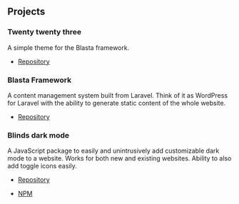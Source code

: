 ## Projects

### Twenty twenty three
A simple theme for the Blasta framework.

- [Repository](https://github.com/Ikennaf1/twenty-twenty-three)

### Blasta Framework
A content management system built from Laravel. Think of it as WordPress for Laravel with the ability to generate static content of the whole website.

- [Repository](https://github.com/Ikennaf1/blasta)

### Blinds dark mode
A JavaScript package to easily and unintrusively add customizable dark mode to a website. Works for both new and existing websites. Ability to also add toggle icons easily.

- [Repository](https://github.com/Ikennaf1/blinds)

- [NPM](https://npmjs.com/package/blinds)

<!---
- 👋 Hi, I’m @Ikennaf1
- 👀 I’m interested in ...
- 🌱 I’m currently learning ...
- 💞️ I’m looking to collaborate on ...
- 📫 How to reach me ...
--->

<!---
Ikennaf1/Ikennaf1 is a ✨ special ✨ repository because its `README.md` (this file) appears on your GitHub profile.
You can click the Preview link to take a look at your changes.
--->

